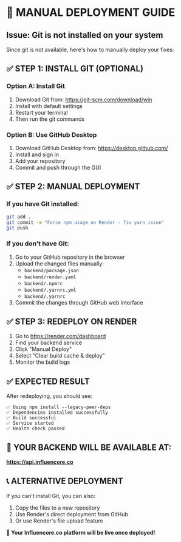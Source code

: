 # 🚀 **MANUAL DEPLOYMENT GUIDE**

## **Issue**: Git is not installed on your system

Since git is not available, here's how to manually deploy your fixes:

## **✅ STEP 1: INSTALL GIT (OPTIONAL)**

### **Option A: Install Git**
1. Download Git from: https://git-scm.com/download/win
2. Install with default settings
3. Restart your terminal
4. Then run the git commands

### **Option B: Use GitHub Desktop**
1. Download GitHub Desktop from: https://desktop.github.com/
2. Install and sign in
3. Add your repository
4. Commit and push through the GUI

## **✅ STEP 2: MANUAL DEPLOYMENT**

### **If you have Git installed:**
```bash
git add .
git commit -m "Force npm usage on Render - fix yarn issue"
git push
```

### **If you don't have Git:**
1. Go to your GitHub repository in the browser
2. Upload the changed files manually:
   - `backend/package.json`
   - `backend/render.yaml`
   - `backend/.npmrc`
   - `backend/.yarnrc.yml`
   - `backend/.yarnrc`
3. Commit the changes through GitHub web interface

## **✅ STEP 3: REDEPLOY ON RENDER**

1. Go to https://render.com/dashboard
2. Find your backend service
3. Click "Manual Deploy"
4. Select "Clear build cache & deploy"
5. Monitor the build logs

## **✅ EXPECTED RESULT**

After redeploying, you should see:
```
✅ Using npm install --legacy-peer-deps
✅ Dependencies installed successfully
✅ Build successful
✅ Service started
✅ Health check passed
```

## **🎯 YOUR BACKEND WILL BE AVAILABLE AT:**
**https://api.influencore.co**

## **📞 ALTERNATIVE DEPLOYMENT**

If you can't install Git, you can also:
1. Copy the files to a new repository
2. Use Render's direct deployment from GitHub
3. Or use Render's file upload feature

**🎯 Your Influencore.co platform will be live once deployed!** 